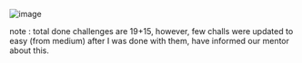 ![image](https://github.com/user-attachments/assets/dff1ac9b-dfd7-46a2-b8cf-edf073801afb)             


note : total done challenges are 19+15, however, few challs were updated to easy (from medium) after I was done with them, have informed our mentor about this.
